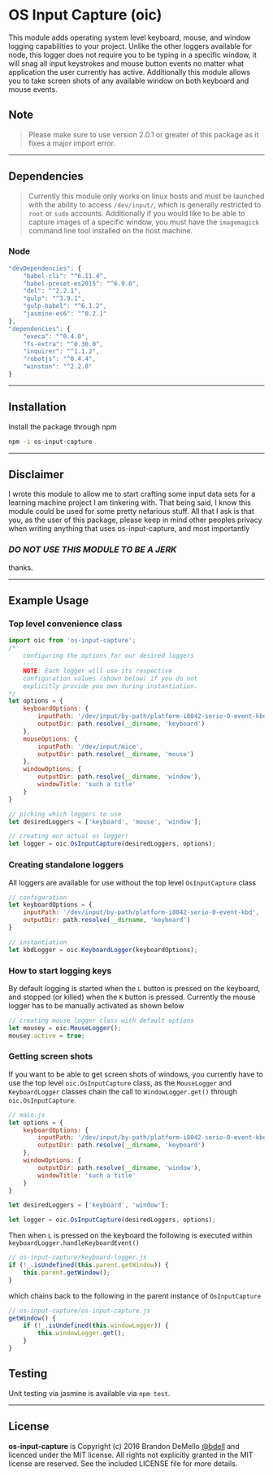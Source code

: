 # OS Input Capture (oic)
This module adds operating system level keyboard, mouse, and window logging capabilities to your project.  Unlike the other loggers available for node, this logger does not require you to be typing in a specific window, it will snag all input keystrokes and mouse button events no matter what application the user currently has active.  Additionally this module allows you to take screen shots of any available window on both keyboard and mouse events.


## Note


>Please make sure to use version 2.0.1 or greater of this package as it fixes a major import error.

---

## Dependencies

> Currently this module only works on linux hosts and must be launched with the ability to access `/dev/input/`, which is generally restricted to `root` or `sudo` accounts.  Additionally if you would like to be able to capture images of a specific window, you must have the `imagemagick` command line tool installed on the host machine.

### Node
```js
"devDependencies": {
    "babel-cli": "^6.11.4",
    "babel-preset-es2015": "^6.9.0",
    "del": "^2.2.1",
    "gulp": "^3.9.1",
    "gulp-babel": "^6.1.2",
    "jasmine-es6": "^0.2.1"
},
"dependencies": {
    "execa": "^0.4.0",
    "fs-extra": "^0.30.0",
    "inquirer": "^1.1.2",
    "robotjs": "^0.4.4",
    "winston": "^2.2.0"
}
```

---

## Installation
Install the package through npm
```bash
npm -i os-input-capture
```

---

## Disclaimer
I wrote this module to allow me to start crafting some input data sets for a learning machine project I am tinkering with.  That being said, I know this module could be used for some pretty nefarious stuff.  All that I ask is that you, as the user of this package, please keep in mind other peoples privacy when writing anything that uses os-input-capture, and most importantly
### *DO NOT USE THIS MODULE TO BE A JERK*

thanks.

---

## Example Usage
### Top level convenience class

```js
import oic from 'os-input-capture';
/*
    configuring the options for our desired loggers
    ---
    NOTE: Each logger will use its respective
    configuration values (shown below) if you do not
    explicitly provide you own during instantiation.
*/
let options = {
    keyboardOptions: {
        inputPath: '/dev/input/by-path/platform-i8042-serio-0-event-kbd',
        outputDir: path.resolve(__dirname, 'keyboard')
    },
    mouseOptions: {
        inputPath: '/dev/input/mice',
        outputDir: path.resolve(__dirname, 'mouse')
    },
    windowOptions: {
        outputDir: path.resolve(__dirname, 'window'),
        windowTitle: 'such a title'
    }
}

// picking which loggers to use
let desiredLoggers = ['keyboard', 'mouse', 'window'];

// creating our actual os logger!
let logger = oic.OsInputCapture(desiredLoggers, options);
```
### Creating standalone loggers
All loggers are available for use without the top level `OsInputCapture` class
```js
// configuration
let keyboardOptions = {
    inputPath: '/dev/input/by-path/platform-i8042-serio-0-event-kbd',
    outputDir: path.resolve(__dirname, 'keyboard')
}

// instantiation
let kbdLogger = oic.KeyboardLogger(keyboardOptions);
```
### How to start logging keys
By default logging is started when the `L` button is pressed on the keyboard, and stopped (or killed) when the `K` button is pressed.  Currently the mouse logger has to be manually activated as shown below
```js
// creating mouse logger class with default options
let mousey = oic.MouseLogger();
mousey.active = true;
```
### Getting screen shots
If you want to be able to get screen shots of windows, you currently have to use the top level `oic.OsInputCapture` class, as the `MouseLogger` and `KeyboardLogger` classes chain the call to `WindowLogger.get()` through `oic.OsInputCapture`.

```js
// main.js
let options = {
    keyboardOptions: {
        inputPath: '/dev/input/by-path/platform-i8042-serio-0-event-kbd',
        outputDir: path.resolve(__dirname, 'keyboard')
    },
    windowOptions: {
        outputDir: path.resolve(__dirname, 'window'),
        windowTitle: 'such a title'
    }
}

let desiredLoggers = ['keyboard', 'window'];

let logger = oic.OsInputCapture(desiredLoggers, options);
```
Then when `L` is pressed on the keyboard the following is executed within `keyboardLogger.handleKeyboardEvent()`

```js
// os-input-capture/keyboard-logger.js
if (!_.isUndefined(this.parent.getWindow)) {
    this.parent.getWindow();
}
```
which chains back to the following in the parent instance of `OsInputCapture`
```js
// os-input-capture/os-input-capture.js
getWindow() {
    if (!_.isUndefined(this.windowLogger)) {
        this.windowLogger.get();
    }
}
```

## Testing
Unit testing via jasmine is available via
`npm test`.

---
## License

**os-input-capture** is Copyright (c) 2016 Brandon DeMello [@bdell](https://github.com/bdell) and licenced under the MIT license. All rights not explicitly granted in the MIT license are reserved. See the included LICENSE file for more details.
